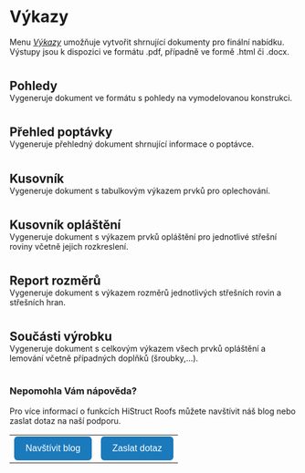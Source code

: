 # Výkazy
Menu <u><i>Výkazy</i></u> umožňuje vytvořit shrnující dokumenty pro finální nabídku. Výstupy jsou k dispozici ve formátu .pdf, případně ve formě .html či .docx.

#
<style>
h2{
  border-bottom: none;
  margin-top: 10px;
  margin-bottom: 0px;
}
p{
  border-bottom: none;
  margin-top: 0px;
  margin-bottom: 5px;
}
</style>

## Pohledy
Vygeneruje dokument ve formátu s pohledy na vymodelovanou konstrukci.
#
## Přehled poptávky
Vygeneruje přehledný dokument shrnující informace o poptávce.
#
## Kusovník
Vygeneruje dokument s tabulkovým výkazem prvků pro oplechování.
#
## Kusovník opláštění
Vygeneruje dokument s výkazem prvků opláštění pro jednotlivé střešní roviny včetně jejich rozkreslení.
#
## Report rozměrů
Vygeneruje dokument s výkazem rozměrů jednotlivých střešních rovin a střešních hran.
#
## Součásti výrobku
Vygeneruje dokument s celkovým výkazem všech prvků opláštění a lemování včetně případných doplňků (šroubky,...).

#

<style>
    .btn {
      margin-top: 0px;
      padding: 12px 20px;
      background-color: rgb(27,122,187);
      color: white;
      border: none;
      border-radius: 6px;
      cursor: pointer;
      font-size: 16px;
    }
    .btn:hover {
      background-color: rgb(20,90,140);
</style>

### Nepomohla Vám nápověda?
Pro více informací o funkcích HiStruct Roofs můžete navštívit náš blog nebo zaslat dotaz na naší podporu. 
<table>
  <tr>
    <td>
      <a href="https://docs.histruct.com/cs/"> 
        <button class="btn">
        Navštívit blog
        </button>
      </a>
    </td>
    <td>
      <a href="mailto:support@histruct.com?subject=Dotaz na Support HiStruct">
         <button class="btn">
         Zaslat dotaz
         </button>
      </a>
    </td>
  </tr>
</table>



